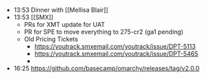 - 13:53 Dinner with [[Mellisa Blair]]
- 13:53 [[SMX]]
	- PRs for XMT update for UAT
	- PR for SPE to move everything to 275-cr2 (ga1 pending)
	- Old Pricing Tickets
		- https://youtrack.smxemail.com/youtrack/issue/DPT-5113
		- https://youtrack.smxemail.com/youtrack/issue/DPT-5465
		-
- 16:25 https://github.com/basecamp/omarchy/releases/tag/v2.0.0